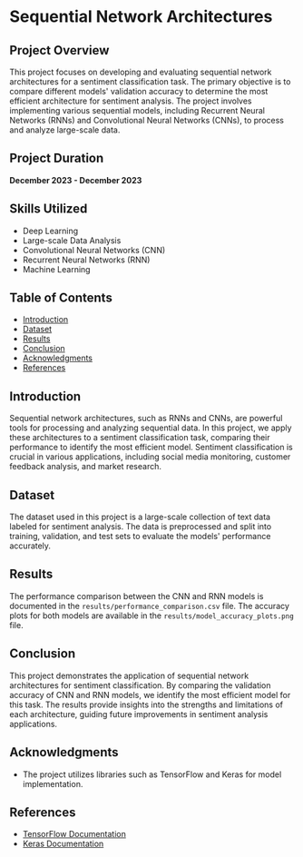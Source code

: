 # Sequential Network Architectures

## Project Overview
This project focuses on developing and evaluating sequential network architectures for a sentiment classification task. The primary objective is to compare different models' validation accuracy to determine the most efficient architecture for sentiment analysis. The project involves implementing various sequential models, including Recurrent Neural Networks (RNNs) and Convolutional Neural Networks (CNNs), to process and analyze large-scale data.

## Project Duration
**December 2023 - December 2023**

## Skills Utilized
- Deep Learning
- Large-scale Data Analysis
- Convolutional Neural Networks (CNN)
- Recurrent Neural Networks (RNN)
- Machine Learning

## Table of Contents
- [Introduction](#introduction)
- [Dataset](#dataset)
- [Results](#results)
- [Conclusion](#conclusion)
- [Acknowledgments](#acknowledgments)
- [References](#references)

## Introduction
Sequential network architectures, such as RNNs and CNNs, are powerful tools for processing and analyzing sequential data. In this project, we apply these architectures to a sentiment classification task, comparing their performance to identify the most efficient model. Sentiment classification is crucial in various applications, including social media monitoring, customer feedback analysis, and market research.

## Dataset
The dataset used in this project is a large-scale collection of text data labeled for sentiment analysis. The data is preprocessed and split into training, validation, and test sets to evaluate the models' performance accurately.

## Results
The performance comparison between the CNN and RNN models is documented in the `results/performance_comparison.csv` file. The accuracy plots for both models are available in the `results/model_accuracy_plots.png` file.

## Conclusion
This project demonstrates the application of sequential network architectures for sentiment classification. By comparing the validation accuracy of CNN and RNN models, we identify the most efficient model for this task. The results provide insights into the strengths and limitations of each architecture, guiding future improvements in sentiment analysis applications.

## Acknowledgments
- The project utilizes libraries such as TensorFlow and Keras for model implementation.

## References
- [TensorFlow Documentation](https://www.tensorflow.org)
- [Keras Documentation](https://keras.io)
